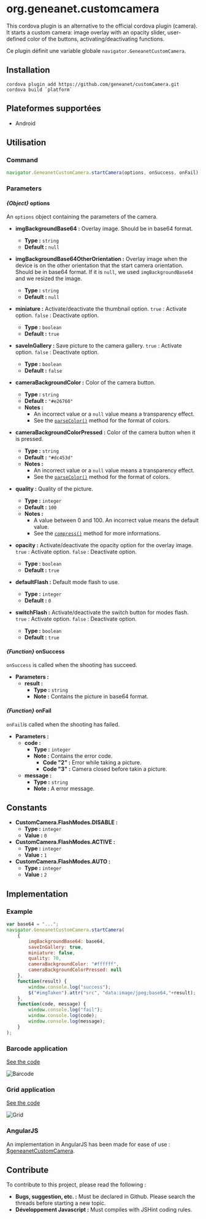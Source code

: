 # org.geneanet.customcamera

This cordova plugin is an alternative to the official cordova plugin (camera). It starts a custom camera: image overlay with an opacity slider, user-defined color of the buttons, activating/deactivating functions.


Ce plugin définit une variable globale `navigator.GeneanetCustomCamera`.

## Installation

    cordova plugin add https://github.com/geneanet/customCamera.git
    cordova build `platform`

## Plateformes supportées

+ Android

## Utilisation

### Command

``` js
navigator.GeneanetCustomCamera.startCamera(options, onSuccess, onFail);
```

### Parameters

#### *{Object}* options

An `options` object containing the parameters of the camera.

+ **imgBackgroundBase64 :** Overlay image. Should be in base64 format.
    - **Type :** `string`
    - **Default :** `null`

+ **imgBackgroundBase64OtherOrientation :** Overlay image when the device is on the other orientation that the start camera orientation. Should be in base64 format. If it is `null`, we used `imgBackgroundBase64` and we resized the image.
    - **Type :** `string`
    - **Default :** `null`

+ **miniature :** Activate/deactivate the thumbnail option. `true` : Activate option. `false` : Deactivate option.
    - **Type :** `boolean`
    - **Default :** `true`

+ **saveInGallery :** Save picture to the camera gallery. `true` : Activate option. `false` : Deactivate option.
    - **Type :** `boolean`
    - **Default :** `false`

+ **cameraBackgroundColor :** Color of the camera button.
    - **Type :** `string`
    - **Default :** `"#e26760"`
    - **Notes :**
        + An incorrect value or a `null` value means a transparency effect.
        + See the [`parseColor()`](http://developer.android.com/reference/android/graphics/Color.html#parseColor(java.lang.String)) method for the format of colors.

+ **cameraBackgroundColorPressed :** Color of the camera button when it is pressed.
    - **Type :** `string`
    - **Default :** `"#dc453d"`
    - **Notes :**
        + An incorrect value or a `null` value means a transparency effect.
        + See the [`parseColor()`](http://developer.android.com/reference/android/graphics/Color.html#parseColor(java.lang.String)) method for the format of colors.

+ **quality :** Quality of the picture.
    - **Type :** `integer`
    - **Default :** `100`
    - **Notes :**
        + A value between 0 and 100. An incorrect value means the default value.
        + See the [`compress()`](http://developer.android.com/reference/android/graphics/Bitmap.html) method for more informations.

+ **opacity :** Activate/deactivate the opacity option for the overlay image. `true` : Activate option. `false` : Deactivate option.
    - **Type :** `boolean`
    - **Default :** `true`

+ **defaultFlash :** Default mode flash to use.
    - **Type :** `integer`
    - **Default :** `0`

+ **switchFlash :** Activate/deactivate the switch button for modes flash. `true` : Activate option. `false` : Deactivate option.
    - **Type :** `boolean`
    - **Default :** `true`

#### *{Function}* onSuccess

`onSuccess` is called when the shooting has succeed.

+ **Parameters :**
    - **result :**
        + **Type :** `string`
        + **Note :** Contains the picture in base64 format.

#### *{Function}* onFail

`onFail`is  called when the shooting has failed.
+ **Parameters :**
    - **code :**
        + **Type :** `integer`
        + **Note :** Contains the error code.
            - **Code "2" :** Error while taking a picture.
            - **Code "3" :** Camera closed before takin a picture.
    - **message :**
        + **Type :** `string`
        + **Note :** A error message.

## Constants

+ **CustomCamera.FlashModes.DISABLE :**
    - **Type :** `integer`
    - **Value :** `0`
+ **CustomCamera.FlashModes.ACTIVE :**
    - **Type :** `integer`
    - **Value :** `1`
+ **CustomCamera.FlashModes.AUTO :**
    - **Type :** `integer`
    - **Value :** `2`

## Implementation

### Example

``` js
var base64 = "...";
navigator.GeneanetCustomCamera.startCamera(
    {
        imgBackgroundBase64: base64,
        saveInGallery: true,
        miniature: false,
        quality: 70,
        cameraBackgroundColor: "#ffffff",
        cameraBackgroundColorPressed: null
    },
    function(result) {
        window.console.log("success");
        $("#imgTaken").attr("src", "data:image/jpeg;base64,"+result);
    },
    function(code, message) {
        window.console.log("fail");
        window.console.log(code);
        window.console.log(message);
    }
);
```

### Barcode application

[See the code](https://github.com/geneanet/customCamera/tree/master/examples/barcode)

![Barcode](https://raw.githubusercontent.com/geneanet/customCamera/master/examples/barcode/screenshot.png)

### Grid application

[See the code](https://github.com/geneanet/customCamera/tree/master/examples/grid)

![Grid](https://raw.githubusercontent.com/geneanet/customCamera/master/examples/grid/screenshot.png)

### AngularJS

An implementation in AngularJS has been made for ease of use : [$geneanetCustomCamera](https://github.com/geneanet/customCameraAngular.git).

## Contribute

To contribute to this project, please read the following :
+ **Bugs, suggestion, etc. :** Must be declared in Github. Please search the threads before starting a new topic.
+ **Développement Javascript :** Must compiles with JSHint coding rules.
